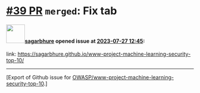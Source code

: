 # [\#39 PR](https://github.com/OWASP/www-project-machine-learning-security-top-10/pull/39) `merged`: Fix tab

#### <img src="https://avatars.githubusercontent.com/u/25385987?u=7cdade85961090394618858dfe721238d54373cd&v=4" width="50">[sagarbhure](https://github.com/sagarbhure) opened issue at [2023-07-27 12:45](https://github.com/OWASP/www-project-machine-learning-security-top-10/pull/39):

link: https://sagarbhure.github.io/www-project-machine-learning-security-top-10/




-------------------------------------------------------------------------------



[Export of Github issue for [OWASP/www-project-machine-learning-security-top-10](https://github.com/OWASP/www-project-machine-learning-security-top-10).]
